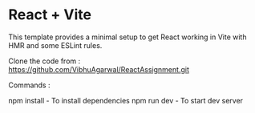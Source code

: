 # React + Vite

This template provides a minimal setup to get React working in Vite with HMR and some ESLint rules.

Clone the code from : https://github.com/VibhuAgarwal/ReactAssignment.git

Commands :

npm install - To install dependencies
npm run dev - To start dev server
